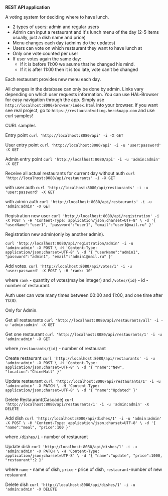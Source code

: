 **REST API application**

A voting system for deciding where to have lunch.

 * 2 types of users: admin and regular users
 * Admin can input a restaurant and it's lunch menu of the day (2-5 items usually, just a dish name and price)
 * Menu changes each day (admins do the updates)
 * Users can vote on which restaurant they want to have lunch at
 * Only one vote counted per user
 * If user votes again the same day:
    - If it is before 11:00 we asume that he changed his mind.
    - If it is after 11:00 then it is too late, vote can't be changed

Each restaurant provides new menu each day.

All changes in the database can only be done by admin. 
Links vary depending on which user requests information.
You can use HAL-Browser for easy navigation through the app.
Simply use `http://localhost:8080/browser/index.html` into your browser.
If you want see real project, go to `https://restaurantvoting.herokuapp.com`
and use curl samples!

CURL samples

Entry point
`curl 'http://localhost:8080/api' -i -X GET`

User entry point
`curl 'http://localhost:8080/api' -i -u 'user:password' -X GET`

Admin entry point
`curl 'http://localhost:8080/api' -i -u 'admin:admin' -X GET`

Receive all actual restaurants for current day without auth
`curl 'http://localhost:8080/api/restaurants' -i -X GET`

with user auth
`curl 'http://localhost:8080/api/restaurants' -i -u 'user:password' -X GET`

with admin auth
`curl 'http://localhost:8080/api/restaurants' -i -u 'admin:admin' -X GET`

Registration new user
`curl 'http://localhost:8080/api/registration' -i -X POST \
     -H 'Content-Type: application/json;charset=UTF-8' \
     -d '{
 	"userName":"user1",
 	"password":"user1",
 	"email":"user1@mail.ru"
 }'`
 
Registration new admin(only by another admin).

`curl 'http://localhost:8080/api/registration/admin' -i -u 'admin:admin' -X POST \
     -H 'Content-Type: application/json;charset=UTF-8' \
     -d '{
 	"userName":"admin1",
 	"password":"admin1",
 	"email":"admin1@mail.ru"
 }'`
 
Add votes.
`curl 'http://localhost:8080/api/votes/1' -i -u 'user:password' -X POST \
     -H 'rank: 10'`

where `rank` - quantity of votes(may be integer)
and `/votes/{id}` - id - number of restaurant.

Auth user can vote many times between 00:00 and 11:00, and one time after 11:00.

Only for Admin.

Get all restaurants
`curl 'http://localhost:8080/api/restaurants/all' -i -u 'admin:admin' -X GET`

Get one restaurant
`curl 'http://localhost:8080/api/restaurants/1' -i -u 'admin:admin' -X GET`

where `/restaurants/{id}` - number of restaurant

Create restaurant
`curl 'http://localhost:8080/api/restaurants' -i -u 'admin:admin' -X POST \
     -H 'Content-Type: application/json;charset=UTF-8' \
     -d '{
 	"name":"New",
 	"location":"ChineMall"
 }'`
 
Update restaurant
`curl 'http://localhost:8080/api/restaurants/1' -i -u 'admin:admin' -X PATCH \
     -H 'Content-Type: application/json;charset=UTF-8' \
     -d '{
 	"name":"Updated"
 }'`
 
Delete Restaurant(Cascade)
`curl 'http://localhost:8080/api/restaurants/1' -i -u 'admin:admin' -X DELETE`

Add dish
`curl 'http://localhost:8080/api/dishes/1' -i -u 'admin:admin' -X POST \
     -H 'Content-Type: application/json;charset=UTF-8' \
     -d '{
 	"name":"meal",
 	"price":100
 }'`
 
where `/dishes/1` - number of restaurant

Update dish
`curl 'http://localhost:8080/api/dishes/1' -i -u 'admin:admin' -X PATCH \
     -H 'Content-Type: application/json;charset=UTF-8' \
     -d '{
 	"name":"update",
 	"price":1000,
 	"restaurant":2
 }'`
 
 where `name` - name of dish,
 `price` - price of dish,
 `restaurant`-number of new restaurant
 
Delete dish
 `curl 'http://localhost:8080/api/dishes/1' -i -u 'admin:admin' -X DELETE`
 
